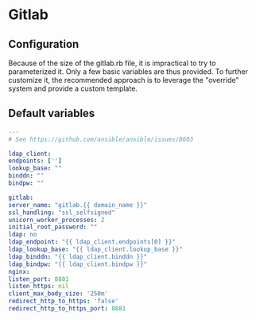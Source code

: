 # Gitlab

<!--TOC-->
<!--ENDTOC-->
## Configuration
Because of the size of the gitlab.rb file, it is impractical to try to parameterized it.
Only a few basic variables are thus provided. To further customize it, the recommended approach is to leverage the "override" system and provide a custom template.

<!--ROLEVARS-->
## Default variables
```yaml
---
# See https://github.com/ansible/ansible/issues/8603

ldap_client:
endpoints: ['']
lookup_base: ""
binddn: ""
bindpw: ""

gitlab:
server_name: "gitlab.{{ domain_name }}"
ssl_handling: "ssl_selfsigned"
unicorn_worker_processes: 2
initial_root_password: ""
ldap: no
ldap_endpoint: "{{ ldap_client.endpoints[0] }}"
ldap_lookup_base: "{{ ldap_client.lookup_base }}"
ldap_binddn: "{{ ldap_client.binddn }}"
ldap_bindpw: "{{ ldap_client.bindpw }}"
nginx:
listen_port: 8881
listen_https: nil
client_max_body_size: '250m'
redirect_http_to_https: 'false'
redirect_http_to_https_port: 8881

```

<!--ENDROLEVARS-->
